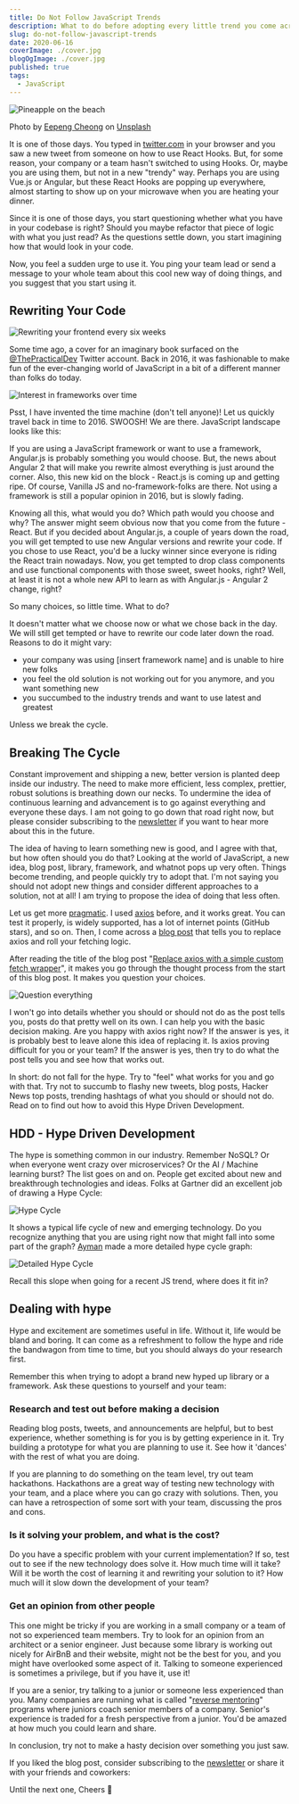 ```yaml
---
title: Do Not Follow JavaScript Trends
description: What to do before adopting every little trend you come across
slug: do-not-follow-javascript-trends
date: 2020-06-16
coverImage: ./cover.jpg
blogOgImage: ./cover.jpg
published: true
tags:
  - JavaScript
---
```


![Pineapple on the beach](./cover.jpg)

<div class="photo-caption">
Photo by <a href="https://unsplash.com/@eepeng?utm_source=unsplash&utm_medium=referral&utm_content=creditCopyText">Eepeng Cheong</a> on <a href="https://unsplash.com/s/photos/trends?utm_source=unsplash&utm_medium=referral&utm_content=creditCopyText">Unsplash</a>
</div>

It is one of those days. You typed in [twitter.com](https://twitter.com/) in
your browser and you saw a new tweet from someone on how to use React Hooks.
But, for some reason, your company or a team hasn't switched to using Hooks.
Or, maybe you are using them, but not in a new "trendy" way. Perhaps you are
using Vue.js or Angular, but these React Hooks are popping up everywhere, almost
starting to show up on your microwave when you are heating your dinner.

Since it is one of those days, you start questioning whether what you have in
your codebase is right? Should you maybe refactor that piece of logic with what
you just read? As the questions settle down, you start imagining how that would
look in your code.

Now, you feel a sudden urge to use it. You ping your team lead or send a
message to your whole team about this cool new way of doing things, and you
suggest that you start using it.

## Rewriting Your Code

![Rewriting your frontend every six weeks](./rewriting-frontend.jpg)

Some time ago, a cover for an imaginary book surfaced on the [@ThePracticalDev](https://twitter.com/ThePracticalDev/status/715623065078644738/photo/1) Twitter account.
Back in 2016, it was fashionable to make fun of the ever-changing world of
JavaScript in a bit of a different manner than folks do today.

![Interest in frameworks over time](./framework-interest.png)

Psst, I have invented the time machine (don't tell anyone)! Let us quickly travel
back in time to 2016. SWOOSH! We are there. JavaScript landscape looks like this:

If you are using a JavaScript framework or want to use a framework,
Angular.js is probably something you would choose. But, the news about
Angular 2 that will make you rewrite almost everything is just around the
corner. Also, this new kid on the block - React.js is coming up and getting ripe.
Of course, Vanilla JS and no-framework-folks are there. Not using a framework
is still a popular opinion in 2016, but is slowly fading.

Knowing all this, what would you do? Which path would you choose and why? The
answer might seem obvious now that you come from the future - React. But if you
decided about Angular.js, a couple of years down the road, you will get tempted to use new
Angular versions and rewrite your code. If you chose to use React, you'd be a lucky
winner since everyone is riding the React train nowadays. Now, you
get tempted to drop class components and use functional components with those
sweet, sweet hooks, right? Well, at least it is not a whole new API to learn as
with Angular.js - Angular 2 change, right?

So many choices, so little time. What to do?

It doesn't matter what we choose now or what we chose back in the day.
We will still get tempted or have to rewrite our code later down the road.
Reasons to do it might vary:

- your company was using [insert framework name] and is unable to hire new folks
- you feel the old solution is not working out for you anymore, and you want something new
- you succumbed to the industry trends and want to use latest and greatest

Unless we break the cycle.

## Breaking The Cycle

Constant improvement and shipping a new, better version is planted deep inside
our industry. The need to make more efficient, less complex, prettier, robust
solutions is breathing down our necks. To undermine the idea of continuous
learning and advancement is to go against everything and everyone these days.
I am not going to go down that road right now, but please consider subscribing
to the [newsletter](/newsletter) if you want to hear more about this in the
future.

The idea of having to learn something new is good, and I agree with that, but how
often should you do that? Looking at the world of JavaScript, a new idea, blog
post, library, framework, and whatnot pops up very often. Things become
trending, and people quickly try to adopt that. I'm not saying you should not
adopt new things and consider different approaches to a solution, not at all! I
am trying to propose the idea of doing that less often.

Let us get more [pragmatic](/). I used
[axios](https://github.com/axios/axios) before, and it works great. You can
test it properly, is widely supported, has a lot of internet points
(GitHub stars), and so on. Then, I come across a
[blog post](https://kentcdodds.com/blog/replace-axios-with-a-simple-custom-fetch-wrapper)
that tells you to replace axios and roll your fetching logic.

After reading the title of the blog post
"[Replace axios with a simple custom fetch wrapper](https://kentcdodds.com/blog/replace-axios-with-a-simple-custom-fetch-wrapper)", it makes you go through the thought process from the start of this blog post.
It makes you question your choices.

![Question everything](./question-everything.jpg)

I won't go into details whether you should or should not do as the post tells
you, posts do that pretty well on its own. I can help you with the basic
decision making. Are you happy with axios right now? If the answer is yes, it
is probably best to leave alone this idea of replacing it. Is axios proving
difficult for you or your team? If the answer is yes, then try to do what the
post tells you and see how that works out.

In short: do not fall for the hype. Try to "feel" what works for you and go
with that. Try not to succumb to flashy new tweets, blog posts, Hacker News top
posts, trending hashtags of what you should or should not do. Read on to find
out how to avoid this Hype Driven Development.

## HDD - Hype Driven Development

The hype is something common in our industry. Remember NoSQL? Or when everyone
went crazy over microservices? Or the AI / Machine learning burst? The list
goes on and on. People get excited about new and breakthrough technologies and
ideas. Folks at Gartner did an excellent job of drawing a Hype Cycle:

![Hype Cycle](./hype-cycle.jpg)

It shows a typical life cycle of new and emerging technology. Do you recognize
anything that you are using right now that might fall into some part of the
graph? [Ayman](https://medium.com/@aymanarif/the-hype-cycle-bdbb1adec14)
made a more detailed hype cycle graph:

![Detailed Hype Cycle](./detailed-hype-cycle.png)

Recall this slope when going for a recent JS trend, where does it fit in?

## Dealing with hype

Hype and excitement are sometimes useful in life. Without it, life would be bland
and boring. It can come as a refreshment to follow the hype and ride the
bandwagon from time to time, but you should always do your research first.

Remember this when trying to adopt a brand new hyped up library or a framework.
Ask these questions to yourself and your team:

### Research and test out before making a decision

Reading blog posts, tweets, and announcements are helpful, but to best
experience, whether something is for you is by getting experience in it. Try
building a prototype for what you are planning to use it. See how it 'dances'
with the rest of what you are doing.

If you are planning to do something on the team level, try out team hackathons.
Hackathons are a great way of testing new technology with your team, and a
place where you can go crazy with solutions. Then, you can have a retrospection
of some sort with your team, discussing the pros and cons.

### Is it solving your problem, and what is the cost?

Do you have a specific problem with your current implementation? If so, test out
to see if the new technology does solve it. How much time will it take? Will it
be worth the cost of learning it and rewriting your solution to it? How much will it slow
down the development of your team?

### Get an opinion from other people

This one might be tricky if you are working in a small company or a team of
not so experienced team members. Try to look for an opinion from an architect or a
senior engineer. Just because some library is working out nicely for AirBnB and
their website, might not be the best for you, and you might have overlooked
some aspect of it. Talking to someone experienced is sometimes a privilege, but
if you have it, use it!

If you are a senior, try talking to a junior or someone less experienced
than you. Many companies are running what is called
"[reverse mentoring](https://www.mindtools.com/pages/article/reverse-mentoring.htm)"
programs where juniors coach senior members of a company. Senior's
experience is traded for a fresh perspective from a junior. You'd be amazed at how
much you could learn and share.

In conclusion, try not to make a hasty decision over something you just saw.

If you liked the blog post, consider subscribing to the
[newsletter](/newsletter) or share it with your friends and coworkers:

Until the next one,
Cheers 🍻
